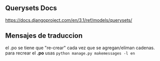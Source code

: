 ## Querysets Docs
https://docs.djangoproject.com/en/3.1/ref/models/querysets/

## Mensajes de traduccion 
el .po se tiene que "re-crear" cada vez que se agregan/eliman cadenas.
para recrear el 
**.po** usas ```python manage.py makemessages -l en```
